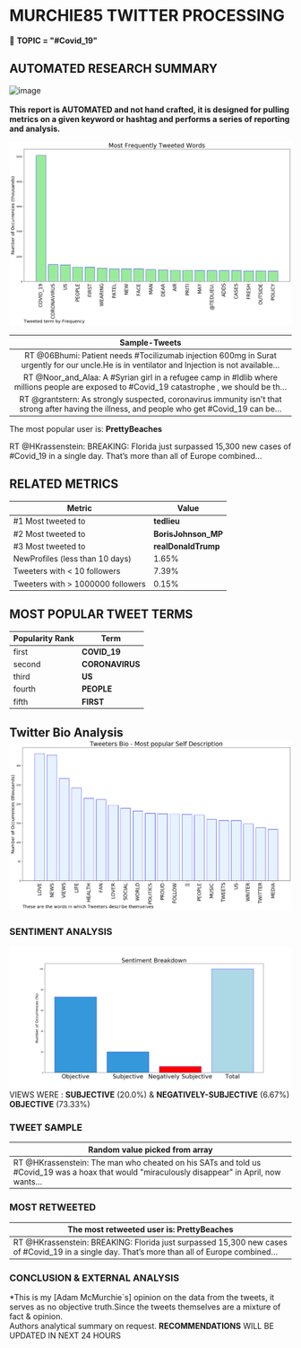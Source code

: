 # MURCHIE85 TWITTER PROCESSING 
&#x1F34E; **TOPIC = "#Covid_19"**

## AUTOMATED RESEARCH SUMMARY

![image](https://marketingplatform.google.com/about/static/images/gmp/analytics-smb-benefit.jpg)
<br></br>
<b> This report is AUTOMATED and not hand crafted, it is designed for pulling metrics on a given keyword or hashtag and performs a series of reporting and analysis.</b>



![image](TWEETS.png)



|                **Sample-Tweets**        |
| :-------------: |
| RT @06Bhumi: Patient needs #Tocilizumab injection 600mg in Surat urgently for our uncle.He is in ventilator and Injection is not available… |
| RT @Noor_and_Alaa: A #Syrian girl in a refugee camp in #Idlib where millions people are exposed to #Covid_19  catastrophe , we should be th… |
| RT @grantstern: As strongly suspected, coronavirus immunity isn't that strong after having the illness, and people who get #Covid_19 can be… |

The most popular user is: **PrettyBeaches**
<div class="alert alert-block alert-danger"> RT @HKrassenstein: BREAKING: Florida just surpassed 15,300 new cases of #Covid_19 in a single day.  That’s more than all of Europe combined…</div>

## RELATED METRICS<br>
| Metric | Value |
| ------------- | ------------- |
| #1 Most tweeted to  | **tedlieu** |
| #2 Most tweeted to  | **BorisJohnson_MP** |
| #3 Most tweeted to  | **realDonaldTrump** |
| NewProfiles (less than 10 days) | 1.65%  |
| Tweeters with < 10 followers  | 7.39%|
| Tweeters with > 1000000 followers  | 0.15%  |



## MOST POPULAR TWEET TERMS 


| Popularity Rank  | Term |
| ------------- | ------------- |
| first  | **COVID_19**  |
| second  | **CORONAVIRUS**  |
| third  | **US** |
| fourth  | **PEOPLE**  |
| fifth  | **FIRST**  |


## Twitter Bio Analysis![image](BIO.png)
### SENTIMENT ANALYSIS
![image](sentiment.png)
VIEWS WERE : **SUBJECTIVE**  (20.0%) & **NEGATIVELY-SUBJECTIVE** (6.67%) **OBJECTIVE** (73.33%)

### TWEET SAMPLE 
| Random value picked from array |
| ------------- |
|RT @HKrassenstein: The man who cheated on his SATs and told us #Covid_19 was a hoax that would "miraculously disappear" in April, now wants… |

### MOST RETWEETED 

| The most retweeted user is: **PrettyBeaches**  |
| ------------- |
| RT @HKrassenstein: BREAKING: Florida just surpassed 15,300 new cases of #Covid_19 in a single day.  That’s more than all of Europe combined… |

### CONCLUSION & EXTERNAL ANALYSIS

*This is my [Adam McMurchie`s] opinion on the data from the tweets, it serves as no objective truth.Since the tweets themselves are a mixture of fact & opinion.<br>
Authors analytical summary on request.
**RECOMMENDATIONS** WILL BE UPDATED IN NEXT  24 HOURS <br>